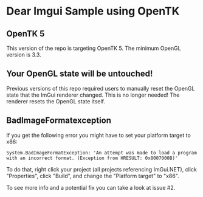 # Dear Imgui Sample using OpenTK

## OpenTK 5

This version of the repo is targeting OpenTK 5. 
The minimum OpenGL version is 3.3.

## Your OpenGL state will be untouched!

Previous versions of this repo required users to manually reset the OpenGL state that the ImGui renderer changed. 
This is no longer needed!
The renderer resets the OpenGL state itself.



## BadImageFormatexception

If you get the following error you might have to set your platform target to x86:

```
System.BadImageFormatException: 'An attempt was made to load a program with an incorrect format. (Exception from HRESULT: 0x8007000B)'
```

To do that, right click your project (all projects referencing ImGui.NET), click "Properties", click "Build", and change the "Platform target" to "x86".

To see more info and a potential fix you can take a look at issue #2.


